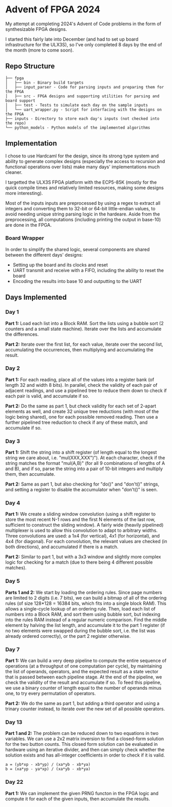 # Advent of FPGA 2024

My attempt at completing 2024's Advent of Code problems in the form of synthesizable FPGA designs.

I started this fairly late into December (and had to set up board infrastructure for the ULX3S), so I've only completed 8 days by the end of the month (more to come soon).

## Repo Structure

```
├── fpga
│   ├── bin - Binary build targets
│   ├── input_parser - Code for parsing inputs and preparing them for the FPGA
│   ├── src - FPGA designs and supporting utilities for parsing and board support
│   ├── test - Tests to simulate each day on the sample inputs
│   └── uart_wrapper.py - Script for interfacing with the designs on the FPGA
├── inputs - Directory to store each day's inputs (not checked into the repo)
└── python_models - Python models of the implemented algorithms
```

## Implementation

I chose to use Hardcaml for the design, since its strong type system and ability to generate complex designs (especially the access to recursion and functional operations over lists) make many days' implementations much cleaner.

I targetted the ULX3S FPGA platform  with the ECP5-85K (mostly for the quick compile times and relatively limited resources, making some designs more interesting).

Most of the inputs inputs are preprocessed by using a regex to extract all integers and converting them to 32-bit or 64-bit little-endian values, to avoid needing unique string parsing logic in the hardeare. Aside from the preprocessing, all computations (including printing the output in base-10) are done in the FPGA.

### Board Wrapper

In order to simplify the shared logic, several components are shared between the different days' designs:

- Setting up the board and its clocks and reset
- UART transmit and receive with a FIFO, including the ability to reset the board
- Encoding the results into base 10 and outputting to the UART

## Days Implemented

### Day 1

**Part 1:** Load each list into a Block RAM. Sort the lists using a bubble sort (2 counters and a small state machine). Iterate over the lists and accumulate the differences.

**Part 2:** Iterate over the first list, for each value, iterate over the second list, accumulating the occurrences, then multiplying and accumulating the result.

### Day 2

**Part 1:** For each reading, place all of the values into a register bank (of length 32 and width 8 bits). In parallel, check the validity of each pair of adjacent readings, and use a pipelined tree to reduce them down to check if each pair is valid, and accumulate if so.

**Part 2:** Do the same as part 1, but check validity for each set of 2-apart elements as well, and create 32 unique tree reductions (with most of the logic being shared), one for each possible removed reading. Then use a further pipelined tree reduction to check if any of these match, and accumulate if so.

### Day 3

**Part 1:** Shift the string into a shift register (of length equal to the longest string we care about, i.e. "mul(XXX,XXX")"). At each character, check if the string matches the format "mul(A,B)" (for all 9 combinations of lengths of A and B), and if so, parse the string into a pair of 10-bit integers and multiply them, then accumulate.

**Part 2:** Same as part 1, but also checking for "do()" and "don't()" strings, and setting a register to disable the accumulator when "don't()" is seen.

### Day 4

**Part 1:** We create a sliding window convolution (using a shift register to store the most recent N-1 rows and the first N elements of the last row, sufficient to construct the sliding window). A fairly wide (heavily pipelined) multiplexer is used to allow this convolution to adapt to arbitrary widths. Three convolutions are used: a 1x4 (for vertical), 4x1 (for horizontal), and 4x4 (for diagonal). For each convolution, the relevant values are checked (in both directions), and accumulated if there is a match.

**Part 2:** Similar to part 1, but with a 3x3 window and slightly more complex logic for checking for a match (due to there being 4 different possible matches).

### Day 5

**Parts 1 and 2:** We start by loading the ordering rules. Since page numbers are limited to 2 digits (i.e. 7 bits), we can build a bitmap of all of the ordering rules (of size 128*128 = 16384 bits, which fits into a single block RAM). This allows a single-cycle lookup of an ordering rule. Then, load each list of numbers into a Block RAM, and sort them using bubble sort, but indexing into the rules RAM instead of a regular numeric comparison. Find the middle element by halving the list length, and accumulate it to the part 1 register (if no two elements were swapped during the bubble sort, i.e. the list was already ordered correctly), or the part 2 register otherwise.

### Day 7

**Part 1:** We can build a very deep pipeline to compute the entire sequence of operations (at a throughput of one computation per cycle), by maintaining the list of operands, operators, and the expected result as a state vector that is passed between each pipeline stage. At the end of the pipeline, we check the validity of the result and accumulate if so. To feed this pipeline, we use a binary counter of length equal to the number of operands minus one, to try every permutation of operators.

**Part 2:** We do the same as part 1, but adding a third operator and using a trinary counter instead, to iterate over the new set of all possible operators.

### Day 13

**Part 1 and 2:** The problem can be reduced down to two equations in two variables. We can use a 2x2 matrix inversion to find a closed-form solution for the two button counts. This closed form solution can be evaluated in hardware using an iterative divider, and then can simply check whether the solution exists and has all-integer coefficients in order to check if it is valid.

```
a = (yb*xp - xb*yp) / (xa*yb - xb*ya)
b = (xa*yp - ya*xp) / (xa*yb - xb*ya)
```

### Day 22

**Part 1:** We can implement the given PRNG functon in the FPGA logic and compute it for each of the given inputs, then accumulate the results.
